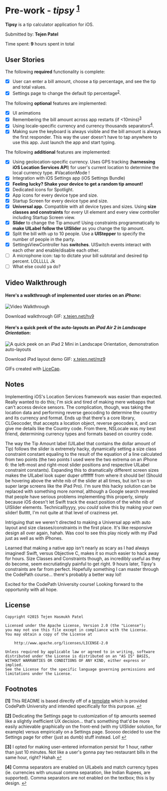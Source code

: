 # Pre-work - *tipsy* <sup name="a1">[1](#f1)</sup>

**Tipsy** is a tip calculator application for iOS.

Submitted by: **Tejen Patel**

Time spent: **9** hours spent in total

## User Stories

The following **required** functionality is complete:

* [X] User can enter a bill amount, choose a tip percentage, and see the tip and total values.
* [X] Settings page to change the default tip percentage<sup name="a2">[2](#f2)</sup>.

The following **optional** features are implemented:
* [X] UI animations
* [X] Remembering the bill amount across app restarts (if <10mins)<sup name="a3">[3](#f3)</sup>
* [X] Using locale-specific currency and currency thousands separators<sup name="a4">[4](#f4)</sup>.
* [X] Making sure the keyboard is always visible and the bill amount is always the first responder. This way the user doesn't have to tap anywhere to use this app. Just launch the app and start typing.

The following **additional** features are implemented:

* [X] Using geolocation-specific currency. Uses GPS tracking (**harnessing iOS Location Services API**) for user's current location to determine the local currency type. #VacationMode !
* [X] Integration with iOS Settings app (iOS Settings Bundle)
* [X] **Feeling lucky? Shake your device to get a random tip amount!**
* [X] Dedicated icons for Spotlight.
* [X] App icons for every device type and size.
* [X] Startup Screen for every device type and size.
* [X] **Universal app.** Compatible with all device types and sizes. Using **size classes and constraints** for every UI element and every view controller including Startup Screen view.
* [X] **Slider** to change the Tip amount! Using constraints programmatically to **make UILabel follow the UISlider** as you change the tip amount.
* [X] Split the bill with up to 10 people. Use a **UIStepper** to specify the number of people in the party.
* [X] SettingsViewController has **switches**. UISwitch events interact with each other and enable/disable each other.
* [ ] A microphone icon: tap to dictate your bill subtotal and desired tip percent. LOLLLLL Jk
* [ ] What else could ya do?

## Video Walkthrough 

#### Here's a walkthrough of implemented user stories on an *iPhone*:
<img src='https://www.tejen.net/sub/imghosting/f52297f4aab4766eaae3277cf7192284.gif' title='Video Walkthrough' width='' alt='Video Walkthrough' />

Download walkthrough GIF: [x.tejen.net/hv9](http://x.tejen.net/hv9)


#### Here's a quick peek of the auto-layouts an *iPad Air 2 in Landscape Orientation*:
<img src='https://www.tejen.net/sub/imghosting/33ca650adb63410ceeb26235f480f3c4.gif' title='A quick peek on an iPad 2 Mini in Landscape Orientation, demonstration auto-layouts' width='' alt='A quick peek on an iPad 2 Mini in Landscape Orientation, demonstration auto-layouts' />

Download iPad layout demo GIF: [x.tejen.net/mz9](http://x.tejen.net/mz9)

GIFs created with [LiceCap](http://www.cockos.com/licecap/).


## Notes

Implementing iOS's Location Services framework was easier than expected. Really wanted to do this; I'm sick and tired of making mere webapps that can't access device sensors. The complication, though, was taking the location data and performing reverse geocoding to determine the country and its currency and format. Ends up that there's a core library, CLGeocoder, that accepts a location object, reverse geocodes it, and can give me details like the Country code. From there, NSLocale was my best friend, determining currency types and formats based on country code.

The way the Tip Amount label (UILabel that contains the dollar amount of Tip) follows the slider is extremely hacky, dynamically setting a size class constraint constant equaling to the result of the equation of a line calculated from two points (the two points I used were the two extrema on an iPhone 6: the left-most and right-most slider positions and respective UILabel constraint constants). Expanding this to dramatically different screen sizes makes the UILabel look super duper offfffff from where it should be! (Should be hovering above the white nib of the slider at all times, but isn't so on super large screens like the iPad Pro). I'm sure this hacky solution can be replaced with something more *normal*, although a Google search revealed that people have serious problems implementing this properly, simply because iOS doesn't let Swift track the exact position of the white nib of UISlider elements. Technicalllyyyy, you *could* solve this by making your own slider! Butttt, I'm not quite at that level of craziness yet.

Intriguing that we weren't directed to making a Universal app with auto layout and size classes/constraints in the first place. It's like responsive design all over again, hahah. Was cool to see this play nicely with my iPad just as well as with iPhones.

Learned that making a native app isn't nearly as scary as I had always imagined! Swift, versus Objective C, makes it so much easier to hack away for hours. Size Classes and Constraints though, as incredibly useful as they do become, seem excrutiatingly painful to get right. 9 hours later, Tipsy's constraints are far from perfect. Hopefully something I can master through the CodePath course... there's probably a better way lol!

Excited for the CodePath University course! Looking forward to the opportunity with all hope.

## License

    Copyright ©2015 Tejen Hasmukh Patel

    Licensed under the Apache License, Version 2.0 (the "License");
    you may not use this file except in compliance with the License.
    You may obtain a copy of the License at

        http://www.apache.org/licenses/LICENSE-2.0

    Unless required by applicable law or agreed to in writing, software
    distributed under the License is distributed on an "AS IS" BASIS,
    WITHOUT WARRANTIES OR CONDITIONS OF ANY KIND, either express or implied.
    See the License for the specific language governing permissions and
    limitations under the License.
    

## Footnotes

  <b id="f1">[1]</b> This README is based directly off of a [template](http://courses.codepath.com/snippets/intro_to_ios/readme_templates/prework_readme.md) which is provided CodePath University and intended specifically for this purpose. [↩](#a1)
  
  <b id="f2">[2]</b> Dedicating the Settings page to customization of tip amounts seemed like a slightly inefficient UX decision... that's something that'd be more easily achievable graphically on the front-end (with my UISlider solution, for example) versus empirically on a Settings page. Sooooo decided to use the Settings page for other (just as dumb) stuff instead. Lol! [↩](#a2)
  
  <b id="f3">[3]</b> I opted for making user-entered information persist for 1 hour, rather than just 10 minutes. Not like a user's gonna pay two restaurant bills in the same hour, right? Hahah [↩](#a3)

  <b id="f4">[4]</b> Comma separators are enabled on UILabels and match currency types (ie. currencies with unusual comma separation, like Indian Rupees, are supported). Comma separators are not enabled on the textbox; this is by design. [↩](#a4)
